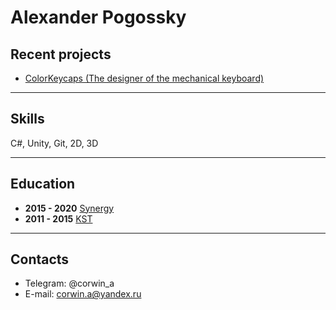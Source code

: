 # Alexander Pogossky

## Recent projects
* [ColorKeycaps (The designer of the mechanical keyboard)](https://github.com/pogossky/ColorKeycapRepo/blob/main/video%20demonstration.mp4) 
---
## Skills

C#, Unity, Git, 2D, 3D 

---

## Education

- **2015 - 2020** [Synergy](https://universitysynergy.ru/)
- **2011 - 2015** [KST](https://kst.mskobr.ru/) 

---
## Contacts
* Telegram: @corwin_a
* E-mail: corwin.a@yandex.ru
